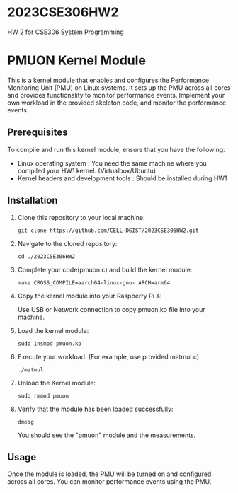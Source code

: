 # 2023CSE306HW2
HW 2 for CSE306 System Programming

# PMUON Kernel Module

This is a kernel module that enables and configures the Performance Monitoring Unit (PMU) on Linux systems. 
It sets up the PMU across all cores and provides functionality to monitor performance events.
Implement your own workload in the provided skeleton code, and monitor the performance events. 

## Prerequisites

To compile and run this kernel module, ensure that you have the following:

- Linux operating system : You need the same machine where you compiled your HW1 kernel. (Virtualbox/Ubuntu)
- Kernel headers and development tools : Should be installed during HW1

## Installation

1. Clone this repository to your local machine:

   ```
   git clone https://github.com/CELL-DGIST/2023CSE306HW2.git
   ```

2. Navigate to the cloned repository:

   ```
   cd ./2023CSE306HW2
   ```

3. Complete your code(pmuon.c) and build the kernel module:

   ```
   make CROSS_COMPILE=aarch64-linux-gnu- ARCH=arm64
   ```
   
4. Copy the kernel module into your Raspberry Pi 4:
   
   Use USB or Network connection to copy pmuon.ko file into your machine.

5. Load the kernel module:

   ```
   sudo insmod pmuon.ko
   ```

6. Execute your workload. (For example, use provided matmul.c)

   ```
   ./matmul
   ```
   
7. Unload the Kernel module:

   ```
   sudo rmmod pmuon
   ```
8. Verify that the module has been loaded successfully:

   ```
   dmesg 
   ```

   You should see the "pmuon" module and the measurements.

## Usage

Once the module is loaded, the PMU will be turned on and configured across all cores. You can monitor performance events using the PMU.

